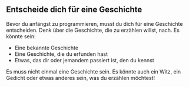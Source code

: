 ## Entscheide dich für eine Geschichte

Bevor du anfängst zu programmieren, musst du dich für eine Geschichte entscheiden. Denk über die Geschichte, die zu erzählen willst, nach. Es könnte sein:

+ Eine bekannte Geschichte
+ Eine Geschichte, die du erfunden hast
+ Etwas, das dir oder jemandem passiert ist, den du kennst

Es muss nicht einmal eine Geschichte sein. Es könnte auch ein Witz, ein Gedicht oder etwas anderes sein, was du erzählen möchtest!
